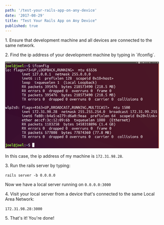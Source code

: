 ```yaml
---
path: '/test-your-rails-app-on-any-device'
date: '2017-08-29'
title: "Test Your Rails App on Any Device"
published: true
---
```


<p>1. Ensure that development machine and all devices are connected to the same network.</p>

<p>2. Find the ip address of your development machine by typing in `ifconfig`.</p>

![](ifconfig.png)

In this case, the ip address of my machine is `172.31.98.28`.

<p>3. Run the rails server by typing:</p>

`rails server -b 0.0.0.0`

Now we have a local server running on `0.0.0.0:3000`

<p>4. Visit your local server from a device that's connected to the same Local Area Network:</p>

`172.31.98.28:3000`

<p>5. That's it! You're done!</p>
